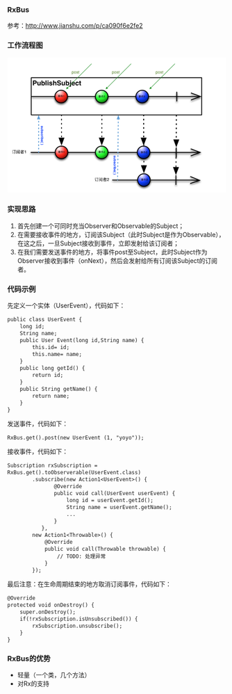 ### RxBus

参考：http://www.jianshu.com/p/ca090f6e2fe2

### 工作流程图

![1](rxbus_flow.png)

### 实现思路

1. 首先创建一个可同时充当Observer和Observable的Subject；
2. 在需要接收事件的地方，订阅该Subject（此时Subject是作为Observable），在这之后，一旦Subject接收到事件，立即发射给该订阅者；
3. 在我们需要发送事件的地方，将事件post至Subject，此时Subject作为Observer接收到事件（onNext），然后会发射给所有订阅该Subject的订阅者。

### 代码示例

先定义一个实体（UserEvent），代码如下：

```
public class UserEvent {
    long id;
    String name;
    public User Event(long id,String name) {
        this.id= id;
        this.name= name;
    }
    public long getId() {
        return id;
    }
    public String getName() {
        return name;
    }
}
```

发送事件，代码如下：

```
RxBus.get().post(new UserEvent (1, "yoyo"));
```

接收事件，代码如下：

```
Subscription rxSubscription = RxBus.get().toObserverable(UserEvent.class)
        .subscribe(new Action1<UserEvent>() {
               @Override
               public void call(UserEvent userEvent) {
                   long id = userEvent.getId();
                   String name = userEvent.getName();
                   ...
               }
           },
        new Action1<Throwable>() {
            @Override
            public void call(Throwable throwable) {
                // TODO: 处理异常
            }        
        });
```

最后注意：在生命周期结束的地方取消订阅事件，代码如下：

```
@Override
protected void onDestroy() {
    super.onDestroy();
    if(!rxSubscription.isUnsubscribed()) {
        rxSubscription.unsubscribe();
    }
}
```

### RxBus的优势

- 轻量（一个类，几个方法）
- 对Rx的支持
